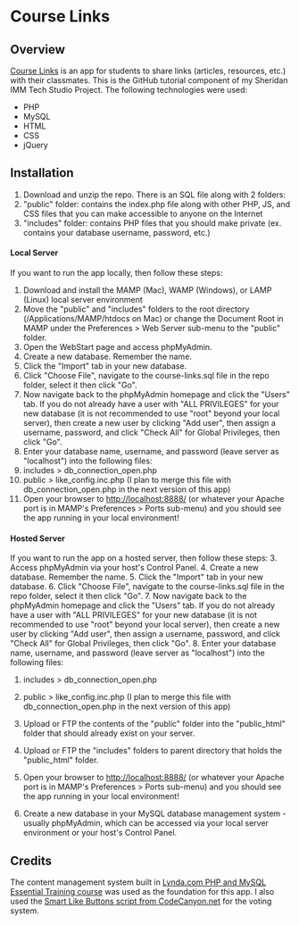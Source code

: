 # Course Links

## Overview
[Course Links](http://bit.ly/course-links-demo) is an app for students to share links (articles, resources, etc.) with their classmates. This is the GitHub tutorial component of my Sheridan IMM Tech Studio Project. The following technologies were used:
* PHP
* MySQL
* HTML
* CSS
* jQuery

## Installation
1. Download and unzip the repo. There is an SQL file along with 2 folders:
  1. "public" folder: contains the index.php file along with other PHP, JS, and CSS files that you can make accessible to anyone on the Internet
  2. "includes" folder: contains PHP files that you should make private (ex. contains your database username, password, etc.)
 
#### Local Server
If you want to run the app locally, then follow these steps:
1. Download and install the MAMP (Mac), WAMP (Windows), or LAMP (Linux) local server environment
2. Move the "public" and "includes" folders to the root directory (/Applications/MAMP/htdocs on Mac) or change the Document Root in MAMP under the Preferences > Web Server sub-menu to the "public" folder.
3. Open the WebStart page and access phpMyAdmin.
4. Create a new database. Remember the name.
5. Click the "Import" tab in your new database.
6. Click "Choose File", navigate to the course-links.sql file in the repo folder, select it then click "Go".
7. Now navigate back to the phpMyAdmin homepage and click the "Users" tab. If you do not already have a user with "ALL PRIVILEGES" for your new database (it is not recommended to use "root" beyond your local server), then create a new user by clicking "Add user", then assign a username, password, and click "Check All" for Global Privileges, then click "Go".
8. Enter your database name, username, and password (leave server as "localhost") into the following files:
  1. includes > db_connection_open.php
  2. public > like_config.inc.php (I plan to merge this file with db_connection_open.php in the next version of this app)
9. Open your browser to [http://localhost:8888/](http://localhost:8888/) (or whatever your Apache port is in MAMP's Preferences > Ports sub-menu) and you should see the app running in your local environment!

#### Hosted Server
If you want to run the app on a hosted server, then follow these steps:
3. Access phpMyAdmin via your host's Control Panel.
4. Create a new database. Remember the name.
5. Click the "Import" tab in your new database.
6. Click "Choose File", navigate to the course-links.sql file in the repo folder, select it then click "Go".
7. Now navigate back to the phpMyAdmin homepage and click the "Users" tab. If you do not already have a user with "ALL PRIVILEGES" for your new database (it is not recommended to use "root" beyond your local server), then create a new user by clicking "Add user", then assign a username, password, and click "Check All" for Global Privileges, then click "Go".
8. Enter your database name, username, and password (leave server as "localhost") into the following files:
  1. includes > db_connection_open.php
  2. public > like_config.inc.php (I plan to merge this file with db_connection_open.php in the next version of this app)
1. Upload or FTP the contents of the "public" folder into the "public_html" folder that should already exist on your server.
2. Upload or FTP the "includes" folders to parent directory that holds the "public_html" folder.
9. Open your browser to [http://localhost:8888/](http://localhost:8888/) (or whatever your Apache port is in MAMP's Preferences > Ports sub-menu) and you should see the app running in your local environment!

2. Create a new database in your MySQL database management system - usually phpMyAdmin, which can be accessed via your local server environment or your host's Control Panel.

## Credits
The content management system built in [Lynda.com PHP and MySQL Essential Training course](https://www.lynda.com/MySQL-tutorials/PHP-MySQL-Essential-Training/119003-2.html) was used as the foundation for this app. I also used the [Smart Like Buttons script from CodeCanyon.net](https://codecanyon.net/item/smart-like-buttons/5299190?s_rank=4) for the voting system.
